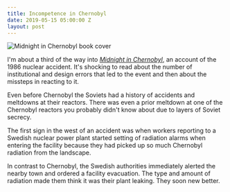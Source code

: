 ```yaml
---
title: Incompetence in Chernobyl
date: 2019-05-15 05:00:00 Z
layout: post
---
```


![Midnight in Chernobyl book cover](images/midnight-in-chernobyl-132x200.jpg)

I'm about a third of the way into _[Midnight in Chernobyl](https://www.goodreads.com/book/show/40538681-midnight-in-chernobyl)_, an account of the 1986 nuclear accident. It's shocking to read about the number of institutional and design errors that led to the event and then about the missteps in reacting to it.

Even before Chernobyl the Soviets had a history of accidents and meltdowns at their reactors. There was even a prior meltdown at one of the Chernobyl reactors you probably didn't know about due to layers of Soviet secrecy.

The first sign in the west of an accident was when workers reporting to a Swedish nuclear power plant started setting of radiation alarms when entering the facility because they had picked up so much Chernobyl radiation from the landscape.

In contrast to Chernobyl, the Swedish authorities immediately alerted the nearby town and ordered a facility evacuation. The type and amount of radiation made them think it was their plant leaking. They soon new better.
